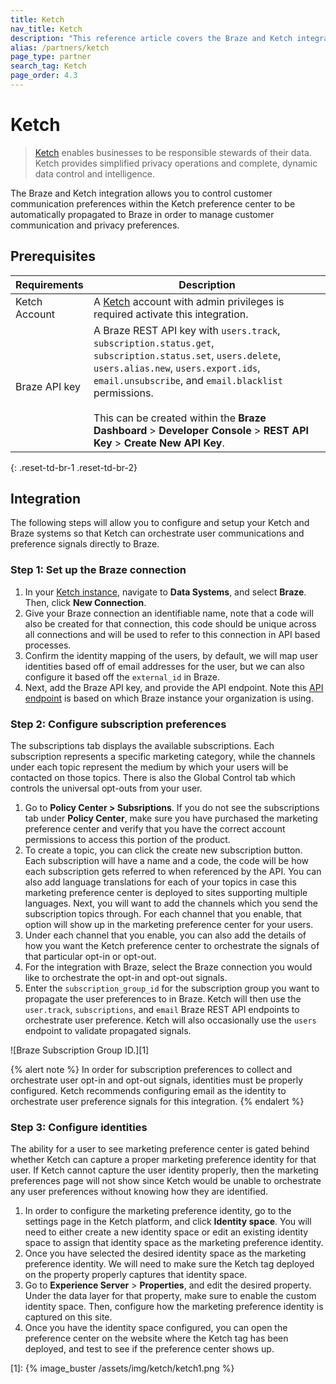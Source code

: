 ```yaml
---
title: Ketch
nav_title: Ketch
description: "This reference article covers the Braze and Ketch integration. Ketch is a enterprise Customer Data platform for marketers, analysts, and technologists. This integration allows brands to sync and map their ActionIQ data directly to Braze."
alias: /partners/ketch
page_type: partner
search_tag: Ketch
page_order: 4.3
---
```


# Ketch

> [Ketch](https://www.ketch.com) enables businesses to be responsible stewards of their data. Ketch provides simplified privacy operations and complete, dynamic data control and intelligence.

The Braze and Ketch integration allows you to control customer communication preferences within the Ketch preference center to be automatically propagated to Braze in order to manage customer communication and privacy preferences. 

## Prerequisites

| Requirements | Description |
|---|---|
| Ketch Account | A [Ketch](https://www.ketch.com) account with admin privileges is required activate this integration. |
| Braze API key | A Braze REST API key with `users.track`, `subscription.status.get`, `subscription.status.set`, `users.delete`, `users.alias.new`, `users.export.ids`, `email.unsubscribe`, and `email.blacklist` permissions. <br><br> This can be created within the **Braze Dashboard** > **Developer Console** > **REST API Key** > **Create New API Key**. |
{: .reset-td-br-1 .reset-td-br-2}

## Integration

The following steps will allow you to configure and setup your Ketch and Braze systems so that Ketch can orchestrate user communications and preference signals directly to Braze.

### Step 1: Set up the Braze connection

1. In your [Ketch instance](https://app.ketch.com), navigate to **Data Systems**, and select **Braze**. Then, click **New Connection**.
2. Give your Braze connection an identifiable name, note that a code will also be created for that connection, this code should be unique across all connections and will be used to refer to this connection in API based processes.
3. Confirm the identity mapping of the users, by default, we will map user identities based off of email addresses for the user, but we can also configure it based off the `external_id` in Braze.
4. Next, add the Braze API key, and provide the API endpoint. Note this [API endpoint](https://www.braze.com/docs/api/basics/#endpoints) is based on which Braze instance your organization is using.

### Step 2: Configure subscription preferences

The subscriptions tab displays the available subscriptions. Each subscription represents a specific marketing category, while the channels under each topic represent the medium by which your users will be contacted on those topics. There is also the Global Control tab which controls the universal opt-outs from your user.

1. Go to **Policy Center > Subsriptions**. If you do not see the subscriptions tab under **Policy Center**, make sure you have purchased the marketing preference center and verify that you have the correct account permissions to access this portion of the product.
2. To create a topic, you can click the create new subscription button. Each subscription will have a name and a code, the code will be how each subscription gets referred to when referenced by the API. You can also add language translations for each of your topics in case this marketing preference center is deployed to sites supporting multiple languages. Next, you will want to add the channels which you send the subscription topics through. For each channel that you enable, that option will show up in the marketing preference center for your users.
3. Under each channel that you enable, you can also add the details of how you want the Ketch preference center to orchestrate the signals of that particular opt-in or opt-out.
4. For the integration with Braze, select the Braze connection you would like to orchestrate the opt-in and opt-out signals.
5. Enter the `subscription_group_id` for the subscription group you want to propagate the user preferences to in Braze. Ketch will then use the `user.track`, `subscriptions`, and `email` Braze REST API endpoints to orchestrate user preference. Ketch will also occasionally use the `users` endpoint to validate propagated signals.

![Braze Subscription Group ID.][1]

{% alert note %}
In order for subscription preferences to collect and orchestrate user opt-in and opt-out signals, identities must be properly configured. Ketch recommends configuring email as the identity to orchestrate user preference signals for this integration.
{% endalert %}

### Step 3: Configure identities

The ability for a user to see marketing preference center is gated behind whether Ketch can capture a proper marketing preference identity for that user. If Ketch cannot capture the user identity properly, then the marketing preferences page will not show since Ketch would be unable to orchestrate any user preferences without knowing how they are identified.

1. In order to configure the marketing preference identity, go to the settings page in the Ketch platform, and click  **Identity space**. You will need to either create a new identity space or edit an existing identity space to assign that identity space as the marketing preference identity.
2. Once you have selected the desired identity space as the marketing preference identity. We will need to make sure the Ketch tag deployed on the property properly captures that identity space.
3. Go to **Experience Server** > **Properties**, and edit the desired property. Under the data layer for that property, make sure to enable the custom identity space. Then, configure how the marketing preference identity is captured on this site.
4. Once you have the identity space configured, you can open the preference center on the website where the Ketch tag has been deployed, and test to see if the preference center shows up.


[1]: {% image_buster /assets/img/ketch/ketch1.png %}